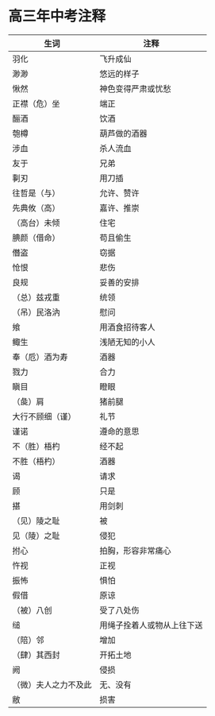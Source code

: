 # 高三年中考注释

| 生词                 | 注释                       |
| -------------------- | -------------------------- |
| 羽化                 | 飞升成仙                   |
| 渺渺                 | 悠远的样子                 |
| 愀然                 | 神色变得严肃或忧愁         |
| 正襟（危）坐         | 端正                       |
| 酾酒                 | 饮酒                       |
| 匏樽                 | 葫芦做的酒器               |
| 涉血                 | 杀人流血                   |
| 友于                 | 兄弟                       |
| 剚刃                 | 用刀插                     |
| 往哲是（与）         | 允许、赞许                 |
| 先典攸（高）         | 嘉许、推崇                 |
| （高台）未倾         | 住宅                       |
| 腆颜（借命）         | 苟且偷生                   |
| 僭盗                 | 窃据                       |
| 怆恨                 | 悲伤                       |
| 良规                 | 妥善的安排                 |
| （总）兹戎重         | 统领                       |
| （吊）民洛汭         | 慰问                       |
| 飨                   | 用酒食招待客人             |
| 鲰生                 | 浅陋无知的小人             |
| 奉（卮）酒为寿       | 酒器                       |
| 戮力                 | 合力                       |
| 瞋目                 | 瞪眼                       |
| （彘）肩             | 猪前腿                     |
| 大行不顾细（谨）     | 礼节                       |
| 谨诺                 | 遵命的意思                 |
| 不（胜）梧杓         | 经不起                     |
| 不胜（梧杓）         | 酒器                       |
| 谒                   | 请求                       |
| 顾                   | 只是                       |
| 揕                   | 用剑刺                     |
| （见）陵之耻         | 被                         |
| 见（陵）之耻         | 侵犯                       |
| 拊心                 | 拍胸，形容非常痛心         |
| 忤视                 | 正视                       |
| 振怖                 | 惧怕                       |
| 假借                 | 原谅                       |
| （被）八创           | 受了八处伤                 |
| 缒                   | 用绳子拴着人或物从上往下送 |
| （陪）邻             | 增加                       |
| （肆）其西封         | 开拓土地                   |
| 阙                   | 侵损                       |
| （微）夫人之力不及此 | 无、没有                   |
| 敝                   | 损害                       |

